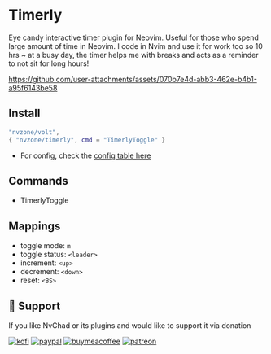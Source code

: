 # Timerly
Eye candy interactive timer plugin for Neovim. Useful for those who spend large amount of time in Neovim. I code in Nvim and use it for work too so 10 hrs ~ at a busy day, the timer helps me with breaks and acts as a reminder to not sit for long hours!

https://github.com/user-attachments/assets/070b7e4d-abb3-462e-b4b1-a95f6143be58
 
## Install

```lua
"nvzone/volt",
{ "nvzone/timerly", cmd = "TimerlyToggle" }
```

- For config, check the [config table here](https://github.com/NvChad/timerly/blob/main/lua/timerly/state.lua#L12)

## Commands

- TimerlyToggle

## Mappings

- toggle mode: `m`
- toggle status: `<leader>`
- increment: `<up>`
- decrement: `<down>`
- reset: `<BS>`

## :gift_heart: Support

If you like NvChad or its plugins and would like to support it via donation

[![kofi](https://img.shields.io/badge/Ko--fi-F16061?style=for-the-badge&logo=ko-fi&logoColor=white)](https://ko-fi.com/siduck)
[![paypal](https://img.shields.io/badge/PayPal-00457C?style=for-the-badge&logo=paypal&logoColor=white)](https://paypal.me/siduck13)
[![buymeacoffee](https://img.shields.io/badge/Buy_Me_A_Coffee-FFDD00?style=for-the-badge&logo=buy-me-a-coffee&logoColor=black)](https://www.buymeacoffee.com/siduck)
[![patreon](https://img.shields.io/badge/Patreon-F96854?style=for-the-badge&logo=patreon&logoColor=white)](https://www.patreon.com/siduck)
